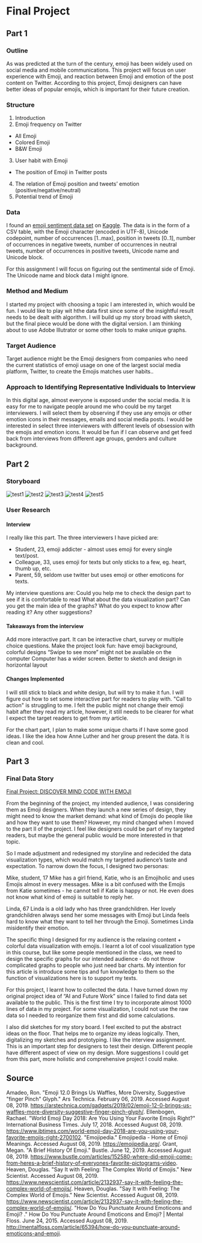 # Final Project

## Part 1
### Outline
As was predicted at the turn of the century, emoji has been widely used on social media and mobile communications. This project will focus on user experience with Emoji, and reaction between Emoji and emotion of the post content on Twitter. According to this project, Emoji designers can have better ideas of popular emojis, which is important for their future creation.

### Structure
1. Introduction 
2. Emoji frequency on Twitter
* All Emoji
* Colored Emoji
* B&W Emoji
3. User habit with Emoji
* The position of Emoji in Twitter posts
4. The relation of Emoji position and tweets’ emotion (positive/negative/neutral)
5. Potential trend of Emoji

### Data
I found an [emoji sentiment data set](https://www.kaggle.com/thomasseleck/emoji-sentiment-data#Emoji_Sentiment_Data_v1.0.csv) on [Kaggle](https://www.kaggle.com). The data is in the form of a CSV table, with the Emoji character (encoded in UTF-8), Unicode codepoint, number of occurrences [1..max], position in tweets [0..1], number of occurrences in negative tweets, number of occurrences in neutral tweets, number of occurrences in positive tweets, Unicode name and Unicode block.

For this assignment I will focus on figuring out the sentimental side of Emoji. The Unicode name and block data I might ignore.

### Method and Medium
I started my project with choosing a topic I am interested in, which would be fun. I would like to play wit hthe data first since some of the insightful result needs to be dealt with algorithm. I will build up my story broad with sketch, but the final piece would be done with the digital version. I am thinking about to use Adobe Illutrator or some other tools to make unique graphs.

### Target Audience
Target audience might be the Emoji designers from companies who need the current statistics of emoji usage on one of the largest social media platform, Twitter, to create the Emojis matches user habits..

### Approach to Identifying Representative Individuals to Interview
In this digital age, almost everyone is exposed under the social media. It is easy for me to navigate people around me who could be my target interviewers. I will select them by observing if they use any emojis or other emotion icons in their messages, emails and social media posts. I would be interested in select three interviewers with different levels of obsession with the emojis and emotion icons. It would be fun if I can observe and get feed back from interviews from different age groups, genders and culture background.


## Part 2
### Storyboard
![test1](https://jiashunf.github.io/datavizportfolio/SB1.jpg)
![test2](https://jiashunf.github.io/datavizportfolio/SB2.jpg)
![test3](https://jiashunf.github.io/datavizportfolio/SB3.jpg)
![test4](https://jiashunf.github.io/datavizportfolio/SB4.jpg)
![test5](https://jiashunf.github.io/datavizportfolio/SB5.jpg)

### User Research
#### Interview
I really like this part. The three interviewers I have picked are:

* Student, 23, emoji addicter - almost uses emoji for every single text/post.
* Colleague, 33, uses emoji for texts but only sticks to a few, eg. heart, thumb up, etc.
* Parent, 59, seldom use twitter but uses emoji or other emoticons for texts.

My interview questions are:
Could you help me to check the design part to see if it is comfortable to read
What about the data visualization part? Can you get the main idea of the graphs?
What do you expect to know after reading it?
Any other suggestions?

#### Takeaways from the interview
Add more interactive part. It can be interactive chart, survey or multiple choice questions.
Make the project look fun: have emoji background, colorful designs
“Swipe to see more” might not be available on the computer
Computer has a wider screen. Better to sketch and design in horizontal layout

#### Changes Implemented
I will still stick to black and white design, but will try to make it fun. I will figure out how to set some interactive part for readers to play with. "Call to action" is struggling to me. I felt the public might not change their emoji habit after they read my article, however, it still needs to be clearer for what I expect the target readers to get from my article.

For the chart part, I plan to make some unique charts if I have some good ideas. I like the idea how Anne Luther and her group present the data. It is clean and cool.


## Part 3
### Final Data Story

[Final Project: DISCOVER MIND CODE WITH EMOJI](https://carnegiemellon.shorthandstories.com/discovermindcodewithemoji/index.html)

From the beginning of the project, my intended audience, I was considering them as Emoji designers. When they launch a new series of design, they might need to know the market demand: what kind of Emojis do people like and how they want to use them? However, my mind changed when I moved to the part II of the project. I feel like designers could be part of my targeted readers, but maybe the general public would be more interested in that topic. 

So I made adjustment and redesigned my storyline and redecided the data visualization types, which would match my targeted audience’s taste and expectation. To narrow down the focus, I designed two personas:

Mike, student, 17
Mike has a girl friend, Katie, who is an Emojiholic and uses Emojis almost in every messages. Mike is a bit confused with the Emojis from Katie sometimes - he cannot tell if Katie is happy or not. He even does not know what kind of emoji is suitable to reply her.

Linda, 67
Linda is a old lady who has three grandchildren. Her lovely grandchildren always send her some messages with Emoji but Linda feels hard to know what they want to tell her through the Emoji. Sometimes Linda misidentify their emotion.

The specific thing I designed for my audience is the relaxing content + colorful data visualization with emojis. I learnt a lot of cool visualization type in this course, but like some people mentioned in the class, we need to design the specific graphs for our intended audience - do not throw complicated graphs to people who just need bar charts. My intention for this article is introduce some tips and fun knowledge to them so the function of visualizations here is to support my texts.

For this project, I learnt how to collected the data. I have turned down my original project idea of “AI and Future Work” since I failed to find data set available to the public. This is the first time I try to incorporate almost 1000 lines of data in my project. For some visualization, I could not use the raw data so I needed to reorganize them first and did some calculations. 

I also did sketches for my story board. I feel excited to put the abstract ideas on the floor. That helps me to organize my ideas logically. Then, digitalizing my sketches and prototyping. I like the interview assignment. This is an important step for designers to test their design. Different people have different aspect of view on my design. More suggestions I could get from this part, more holistic and comprehensive project I could make.

## Source
Amadeo, Ron. "Emoji 12.0 Brings Us Waffles, More Diversity, Suggestive "finger Pinch" Glyph." Ars Technica. February 06, 2019. Accessed August 08, 2019. https://arstechnica.com/gadgets/2019/02/emoji-12-0-brings-us-waffles-more-diversity-suggestive-finger-pinch-glyph/.
Ellenbogen, Rachael. "World Emoji Day 2018: Are You Using Your Favorite Emojis Right?" International Business Times. July 17, 2018. Accessed August 08, 2019. https://www.ibtimes.com/world-emoji-day-2018-are-you-using-your-favorite-emojis-right-2700102.
"Emojipedia." Emojipedia - Home of Emoji Meanings. Accessed August 08, 2019. https://emojipedia.org/.
Grant, Megan. "A Brief History Of Emoji." Bustle. June 12, 2019. Accessed August 08, 2019. https://www.bustle.com/articles/152580-where-did-emoji-come-from-heres-a-brief-history-of-everyones-favorite-pictograms-video.
Heaven, Douglas. "Say It with Feeling: The Complex World of Emojis." New Scientist. Accessed August 08, 2019. https://www.newscientist.com/article/2132937-say-it-with-feeling-the-complex-world-of-emojis/.
Heaven, Douglas. "Say It with Feeling: The Complex World of Emojis." New Scientist. Accessed August 08, 2019. https://www.newscientist.com/article/2132937-say-it-with-feeling-the-complex-world-of-emojis/.
"How Do You Punctuate Around Emoticons and Emoji? ." How Do You Punctuate Around Emoticons and Emoji? | Mental Floss. June 24, 2015. Accessed August 08, 2019. http://mentalfloss.com/article/65394/how-do-you-punctuate-around-emoticons-and-emoji.

	






